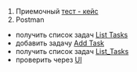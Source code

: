 1.  Приемочный [тест - кейс](https://docs.google.com/spreadsheets/d/13p9S8zqcwzTZ3-FcWgr12GGeLUkLYaFfKDshi44NFpA/edit?usp=sharing )
2.  Postman
-  получить список задач   [List Tasks](https://drive.google.com/file/d/1e0_FmhatR0mYql9Nr5O0V2OjXJxzq8l6/view?usp=drive_link/)
-  добавить задачу [Add Task](https://drive.google.com/file/d/1kRywm6E3fvbyOEawaamZKA4c7k2Dr8sd/view?usp=sharing/)
-  получить список задач [List_Tasks](https://drive.google.com/file/d/1PZs2ynWfmurioMYHNMB5-d7nBKEo03sq/view?usp=sharing)
-   проверить через [UI](https://drive.google.com/file/d/1pbYEELYvV2f_0ZvUl_ACWXxfhpFyRKGf/view?usp=sharing/)
